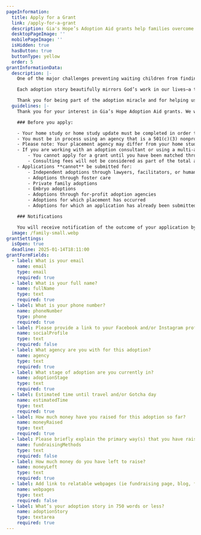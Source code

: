 ```yaml
---
pageInformation:
  title: Apply for a Grant
  link: /apply-for-a-grant
  description: Gia's Hope’s Adoption Aid grants help families overcome adoption costs, enabling children to find loving homes. This program celebrates faith, redemption, and the legacy of Gianna.
  desktopPageImage: ''
  mobilePageImage: ''
  isHidden: true
  hasButton: true
  buttonType: yellow
  order: 5
grantInformationData:
  description: |-
    One of the major challenges preventing waiting children from finding families is the high cost of adoption. Our grants help reduce this financial barrier, contributing to the placement of over 32 children into loving, secure homes.

    Each adoption story beautifully mirrors God’s work in our lives—a testament to faith, redemption, and hope. We would be thrilled to join you in rejoicing and praying for you and your waiting children.

    Thank you for being part of the adoption miracle and for helping us honor the lasting light and legacy of our brave Gianna.
  guidelines: |-
    Thank you for your interest in Gia’s Hope Adoption Aid grants. We would be honored to be a part of your journey. Today, Gia's Hope Adoption Aid grants generally range between $500 and $1,000 each. For further inquiries, please contact [johanna@giashope.com](mailto:johanna@giashope.com).

    ### Before you apply:

    - Your home study or home study update must be completed in order to apply.
    - You must be in process using an agency that is a 501(c)(3) nonprofit organization licensed to place children for adoption.
    - Please note: Your placement agency may differ from your home study provider.
    - If you are working with an adoption consultant or using a multi-agency approach:
        - You cannot apply for a grant until you have been matched through a placing agency.
        - Consulting fees will not be considered as part of the total adoption costs.
    - Applications **cannot** be submitted for:
        - Independent adoptions through lawyers, facilitators, or humanitarian organizations licensed to place children
        - Adoptions through foster care
        - Private family adoptions
        - Embryo adoptions
        - Adoptions through for-profit adoption agencies
        - Adoptions for which placement has occurred
        - Adoptions for which an application has already been submitted

    ### Notifications

    You will receive notification of the outcome of your application by email
  image: /family-small.webp
grantSettings:
  isOpen: true
  deadline: 2025-01-14T18:11:00
grantFormFields:
  - label: What is your email
    name: email
    type: email
    required: true
  - label: What is your full name?
    name: fullName
    type: text
    required: true
  - label: What is your phone number?
    name: phoneNumber
    type: phone
    required: true
  - label: Please provide a link to your Facebook and/or Instagram profile.
    name: socialProfile
    type: text
    required: false
  - label: What agency are you with for this adoption?
    name: agency
    type: text
    required: true
  - label: What stage of adoption are you currently in?
    name: adoptionStage
    type: text
    required: true
  - label: Estimated time until travel and/or Gotcha day
    name: estimatedTime
    type: text
    required: true
  - label: How much money have you raised for this adoption so far?
    name: moneyRaised
    type: text
    required: true
  - label: Please briefly explain the primary way(s) that you have raised money thus far?
    name: fundraisingMethods
    type: text
    required: false
  - label: How much money do you have left to raise?
    name: moneyLeft
    type: text
    required: true
  - label: Add link to relatable webpages (ie fundraising page, blog, family page, etc.)
    name: webpages
    type: text
    required: false
  - label: What’s your adoption story in 750 words or less?
    name: adoptionStory
    type: textarea
    required: true
---
```


